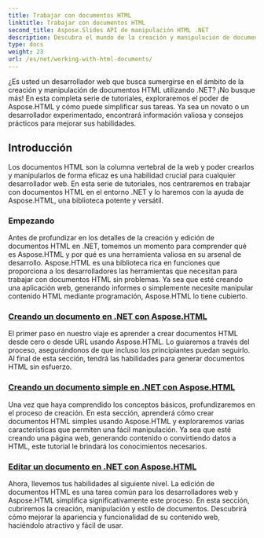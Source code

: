 ```yaml
---
title: Trabajar con documentos HTML
linktitle: Trabajar con documentos HTML
second_title: Aspose.Slides API de manipulación HTML .NET
description: Descubra el mundo de la creación y manipulación de documentos HTML en .NET con Aspose.HTML. Desde la creación de documentos simples hasta la edición en profundidad.
type: docs
weight: 23
url: /es/net/working-with-html-documents/
---
```


¿Es usted un desarrollador web que busca sumergirse en el ámbito de la creación y manipulación de documentos HTML utilizando .NET? ¡No busque más! En esta completa serie de tutoriales, exploraremos el poder de Aspose.HTML y cómo puede simplificar sus tareas. Ya sea un novato o un desarrollador experimentado, encontrará información valiosa y consejos prácticos para mejorar sus habilidades.

## Introducción

Los documentos HTML son la columna vertebral de la web y poder crearlos y manipularlos de forma eficaz es una habilidad crucial para cualquier desarrollador web. En esta serie de tutoriales, nos centraremos en trabajar con documentos HTML en el entorno .NET y lo haremos con la ayuda de Aspose.HTML, una biblioteca potente y versátil.

### Empezando

Antes de profundizar en los detalles de la creación y edición de documentos HTML en .NET, tomemos un momento para comprender qué es Aspose.HTML y por qué es una herramienta valiosa en su arsenal de desarrollo. Aspose.HTML es una biblioteca rica en funciones que proporciona a los desarrolladores las herramientas que necesitan para trabajar con documentos HTML sin problemas. Ya sea que esté creando una aplicación web, generando informes o simplemente necesite manipular contenido HTML mediante programación, Aspose.HTML lo tiene cubierto.

### [Creando un documento en .NET con Aspose.HTML](./creating-a-document/)

El primer paso en nuestro viaje es aprender a crear documentos HTML desde cero o desde URL usando Aspose.HTML. Lo guiaremos a través del proceso, asegurándonos de que incluso los principiantes puedan seguirlo. Al final de esta sección, tendrá las habilidades para generar documentos HTML sin esfuerzo.

### [Creando un documento simple en .NET con Aspose.HTML](./creating-a-simple-document/)

Una vez que haya comprendido los conceptos básicos, profundizaremos en el proceso de creación. En esta sección, aprenderá cómo crear documentos HTML simples usando Aspose.HTML y exploraremos varias características que permiten una fácil manipulación. Ya sea que esté creando una página web, generando contenido o convirtiendo datos a HTML, este tutorial le brindará los conocimientos necesarios.

### [Editar un documento en .NET con Aspose.HTML](./editing-a-document/)

Ahora, llevemos tus habilidades al siguiente nivel. La edición de documentos HTML es una tarea común para los desarrolladores web y Aspose.HTML simplifica significativamente este proceso. En esta sección, cubriremos la creación, manipulación y estilo de documentos. Descubrirá cómo mejorar la apariencia y funcionalidad de su contenido web, haciéndolo atractivo y fácil de usar.